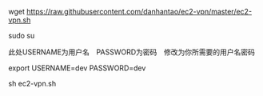 wget https://raw.githubusercontent.com/danhantao/ec2-vpn/master/ec2-vpn.sh

sudo su

此处USERNAME为用户名　PASSWORD为密码　修改为你所需要的用户名密码

export USERNAME=dev  PASSWORD=dev

sh ec2-vpn.sh
